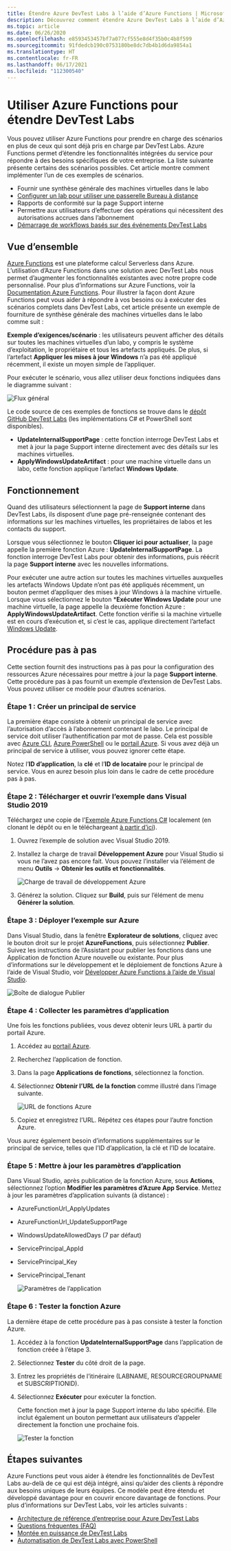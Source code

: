```yaml
---
title: Étendre Azure DevTest Labs à l’aide d’Azure Functions | Microsoft Docs
description: Découvrez comment étendre Azure DevTest Labs à l’aide d’Azure Functions.
ms.topic: article
ms.date: 06/26/2020
ms.openlocfilehash: e8593453457bf7a077cf555e8d4f35b0c4b8f599
ms.sourcegitcommit: 91fdedcb190c0753180be8dc7db4b1d6da9854a1
ms.translationtype: HT
ms.contentlocale: fr-FR
ms.lasthandoff: 06/17/2021
ms.locfileid: "112300540"
---
```

# <a name="use-azure-functions-to-extend-devtest-labs"></a>Utiliser Azure Functions pour étendre DevTest Labs
Vous pouvez utiliser Azure Functions pour prendre en charge des scénarios en plus de ceux qui sont déjà pris en charge par DevTest Labs. Azure Functions permet d’étendre les fonctionnalités intégrées du service pour répondre à des besoins spécifiques de votre entreprise. La liste suivante présente certains des scénarios possibles. Cet article montre comment implémenter l’un de ces exemples de scénarios.

- Fournir une synthèse générale des machines virtuelles dans le labo
- [Configurer un lab pour utiliser une passerelle Bureau à distance](configure-lab-remote-desktop-gateway.md)
- Rapports de conformité sur la page Support interne
- Permettre aux utilisateurs d’effectuer des opérations qui nécessitent des autorisations accrues dans l’abonnement
- [Démarrage de workflows basés sur des événements DevTest Labs](https://github.com/RogerBestMsft/DTL-SecureArtifactData)

## <a name="overview"></a>Vue d’ensemble
[Azure Functions](../azure-functions/functions-overview.md) est une plateforme calcul Serverless dans Azure. L’utilisation d’Azure Functions dans une solution avec DevTest Labs nous permet d’augmenter les fonctionnalités existantes avec notre propre code personnalisé. Pour plus d’informations sur Azure Functions, voir la [Documentation Azure Functions](../azure-functions/functions-overview.md). Pour illustrer la façon dont Azure Functions peut vous aider à répondre à vos besoins ou à exécuter des scénarios complets dans DevTest Labs, cet article présente un exemple de fourniture de synthèse générale des machines virtuelles dans le labo comme suit :

**Exemple d’exigences/scénario** : les utilisateurs peuvent afficher des détails sur toutes les machines virtuelles d’un labo, y compris le système d’exploitation, le propriétaire et tous les artefacts appliqués.  De plus, si l’artefact **Appliquer les mises à jour Windows** n’a pas été appliqué récemment, il existe un moyen simple de l’appliquer.

Pour exécuter le scénario, vous allez utiliser deux fonctions indiquées dans le diagramme suivant :  

![Flux général](./media/extend-devtest-labs-azure-functions/flow.png)

Le code source de ces exemples de fonctions se trouve dans le [dépôt GitHub DevTest Labs](https://github.com/Azure/azure-devtestlab/tree/master/samples/DevTestLabs/AzureFunctions) (les implémentations C# et PowerShell sont disponibles).

- **UpdateInternalSupportPage** : cette fonction interroge DevTest Labs et met à jour la page Support interne directement avec des détails sur les machines virtuelles.
- **ApplyWindowsUpdateArtifact** : pour une machine virtuelle dans un labo, cette fonction applique l’artefact **Windows Update**.

## <a name="how-it-works"></a>Fonctionnement
Quand des utilisateurs sélectionnent la page de **Support interne** dans DevTest Labs, ils disposent d’une page pré-renseignée contenant des informations sur les machines virtuelles, les propriétaires de labos et les contacts du support.  

Lorsque vous sélectionnez le bouton **Cliquer ici pour actualiser**, la page appelle la première fonction Azure : **UpdateInternalSupportPage**. La fonction interroge DevTest Labs pour obtenir des informations, puis réécrit la page **Support interne** avec les nouvelles informations.

Pour exécuter une autre action sur toutes les machines virtuelles auxquelles les artefacts Windows Update n’ont pas été appliqués récemment, un bouton permet d’appliquer des mises à jour Windows à la machine virtuelle. Lorsque vous sélectionnez le bouton ***Exécuter Windows Update** pour une machine virtuelle, la page appelle la deuxième fonction Azure : **ApplyWindowsUpdateArtifact**. Cette fonction vérifie si la machine virtuelle est en cours d’exécution et, si c’est le cas, applique directement l’artefact [Windows Update](https://github.com/Azure/azure-devtestlab/tree/master/Artifacts/windows-install-windows-updates).

## <a name="step-by-step-walkthrough"></a>Procédure pas à pas
Cette section fournit des instructions pas à pas pour la configuration des ressources Azure nécessaires pour mettre à jour la page **Support interne**. Cette procédure pas à pas fournit un exemple d’extension de DevTest Labs. Vous pouvez utiliser ce modèle pour d’autres scénarios.

### <a name="step-1-create-a-service-principal"></a>Étape 1 : Créer un principal de service 
La première étape consiste à obtenir un principal de service avec l’autorisation d’accès à l’abonnement contenant le labo. Le principal de service doit utiliser l’authentification par mot de passe. Cela est possible avec [Azure CLI](/cli/azure/create-an-azure-service-principal-azure-cli), [Azure PowerShell](/powershell/azure/create-azure-service-principal-azureps) ou le [portail Azure](../active-directory/develop/howto-create-service-principal-portal.md). Si vous avez déjà un principal de service à utiliser, vous pouvez ignorer cette étape.

Notez l’**ID d’application**, la **clé** et l’**ID de locataire** pour le principal de service. Vous en aurez besoin plus loin dans le cadre de cette procédure pas à pas. 

### <a name="step-2-download-the-sample-and-open-in-visual-studio-2019"></a>Étape 2 : Télécharger et ouvrir l’exemple dans Visual Studio 2019
Téléchargez une copie de l’[Exemple Azure Functions C#](https://github.com/Azure/azure-devtestlab/tree/master/samples/DevTestLabs/AzureFunctions/CSharp) localement (en clonant le dépôt ou en le téléchargeant [à partir d’ici](https://github.com/Azure/azure-devtestlab/archive/master.zip)).  

1. Ouvrez l’exemple de solution avec Visual Studio 2019.  
1. Installez la charge de travail **Développement Azure** pour Visual Studio si vous ne l’avez pas encore fait. Vous pouvez l’installer via l’élément de menu **Outils** -> **Obtenir les outils et fonctionnalités**.

    ![Charge de travail de développement Azure](./media/extend-devtest-labs-azure-functions/azure-development-workload-vs.png)
1. Générez la solution. Cliquez sur **Build**, puis sur l’élément de menu **Générer la solution**.

### <a name="step-3-deploy-the-sample-to-azure"></a>Étape 3 : Déployer l’exemple sur Azure
Dans Visual Studio, dans la fenêtre **Explorateur de solutions**, cliquez avec le bouton droit sur le projet **AzureFunctions**, puis sélectionnez **Publier**. Suivez les instructions de l’Assistant pour publier les fonctions dans une Application de fonction Azure nouvelle ou existante. Pour plus d’informations sur le développement et le déploiement de fonctions Azure à l’aide de Visual Studio, voir [Développer Azure Functions à l’aide de Visual Studio](../azure-functions/functions-develop-vs.md).

![Boîte de dialogue Publier](./media/extend-devtest-labs-azure-functions/publish-dialog.png)


### <a name="step-4--gather-application-settings"></a>Étape 4 : Collecter les paramètres d’application
Une fois les fonctions publiées, vous devez obtenir leurs URL à partir du portail Azure. 

1. Accédez au [portail Azure](https://portal.azure.com). 
1. Recherchez l’application de fonction.
1. Dans la page **Applications de fonctions**, sélectionnez la fonction. 
1. Sélectionnez **Obtenir l’URL de la fonction** comme illustré dans l’image suivante. 

    ![URL de fonctions Azure](./media/extend-devtest-labs-azure-functions/function-url.png)
4. Copiez et enregistrez l’URL. Répétez ces étapes pour l’autre fonction Azure. 

Vous aurez également besoin d’informations supplémentaires sur le principal de service, telles que l’ID d’application, la clé et l’ID de locataire.


### <a name="step-5--update-application-settings"></a>Étape 5 : Mettre à jour les paramètres d’application
Dans Visual Studio, après publication de la fonction Azure, sous **Actions**, sélectionnez l’option **Modifier les paramètres d’Azure App Service**. Mettez à jour les paramètres d’application suivants (à distance) :

- AzureFunctionUrl_ApplyUpdates
- AzureFunctionUrl_UpdateSupportPage
- WindowsUpdateAllowedDays (7 par défaut)
- ServicePrincipal_AppId
- ServicePrincipal_Key
- ServicePrincipal_Tenant

    ![Paramètres de l’application](./media/extend-devtest-labs-azure-functions/application-settings.png)

### <a name="step-6-test-the-azure-function"></a>Étape 6 : Tester la fonction Azure
La dernière étape de cette procédure pas à pas consiste à tester la fonction Azure.  

1. Accédez à la fonction **UpdateInternalSupportPage** dans l’application de fonction créée à l’étape 3. 
1. Sélectionnez **Tester** du côté droit de la page. 
1. Entrez les propriétés de l’itinéraire (LABNAME, RESOURCEGROUPNAME et SUBSCRIPTIONID).
1. Sélectionnez **Exécuter** pour exécuter la fonction.  

    Cette fonction met à jour la page Support interne du labo spécifié. Elle inclut également un bouton permettant aux utilisateurs d’appeler directement la fonction une prochaine fois.

    ![Tester la fonction](./media/extend-devtest-labs-azure-functions/test-function.png)

## <a name="next-steps"></a>Étapes suivantes
Azure Functions peut vous aider à étendre les fonctionnalités de DevTest Labs au-delà de ce qui est déjà intégré, ainsi qu’aider des clients à répondre aux besoins uniques de leurs équipes. Ce modèle peut être étendu et développé davantage pour en couvrir encore davantage de fonctions.  Pour plus d’informations sur DevTest Labs, voir les articles suivants : 

- [Architecture de référence d’entreprise pour Azure DevTest Labs](devtest-lab-reference-architecture.md)
- [Questions fréquentes (FAQ)](devtest-lab-faq.yml)
- [Montée en puissance de DevTest Labs](devtest-lab-guidance-scale.md)
- [Automatisation de DevTest Labs avec PowerShell](https://github.com/Azure/azure-devtestlab/tree/master/samples/DevTestLabs/Modules/Library/Tests)








